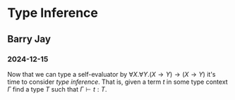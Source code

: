# Type Inference
## Barry Jay
### 2024-12-15

Now that we can type a self-evaluator by $\forall X.\forall Y. (X \to Y) \to (X \to Y)$
it's time to consider *type inference*. That is, given a term $t$ in some type context $\Gamma$ find a type $T$ such that $\Gamma \vdash t : T$. 
